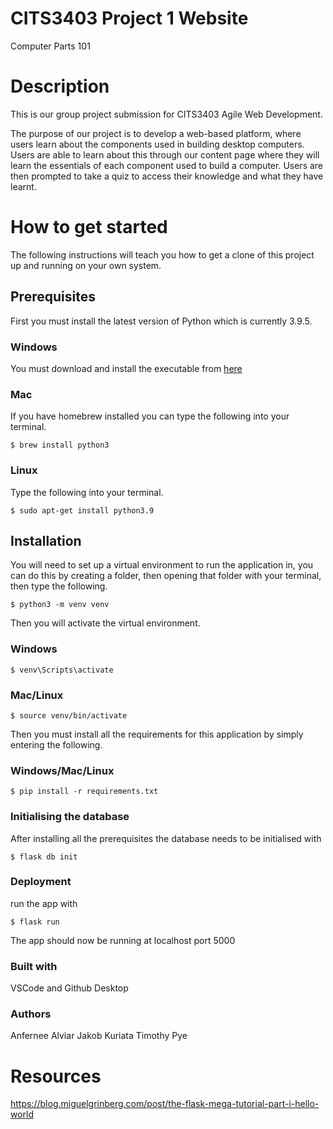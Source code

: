 # CITS3403 Project 1 Website
Computer Parts 101

# Description 
This is our group project submission for CITS3403 Agile Web Development.

The purpose of our project is to develop a web-based platform, where users learn about the components used in building
desktop computers. Users are able to learn about this through our content page where they will learn the essentials of each component used
to build a computer. Users are then prompted to take a quiz to access their knowledge and what they have learnt.

# How to get started
The following instructions will teach you how to get a clone of this project up and running on your own system. 

## Prerequisites ##
First you must install the latest version of Python which is currently 3.9.5.

### Windows ###
You must download and install the executable from [here](https://www.python.org/downloads/)

### Mac ### 
If you have homebrew installed you can type the following into your terminal.
```
$ brew install python3
```
### Linux ###
Type the following into your terminal.
```
$ sudo apt-get install python3.9
```

## Installation ##

You will need to set up a virtual environment to run the application in, you can do this by creating a folder, then opening that folder with 
your terminal, then type the following.
```
$ python3 -m venv venv
```
Then you will activate the virtual environment.

### Windows ###
```
$ venv\Scripts\activate
```

### Mac/Linux ###
```
$ source venv/bin/activate
```
Then you must install all the requirements for this application by simply entering the following.
### Windows/Mac/Linux ###
```
$ pip install -r requirements.txt
```

### Initialising the database ###
After installing all the prerequisites the database needs to be initialised with
```
$ flask db init
```

### Deployment ###
run the app with 
```
$ flask run
```
The app should now be running at localhost port 5000

### Built with ###
VSCode and Github Desktop

### Authors ###
Anfernee Alviar
Jakob Kuriata
Timothy Pye

# Resources
https://blog.miguelgrinberg.com/post/the-flask-mega-tutorial-part-i-hello-world

